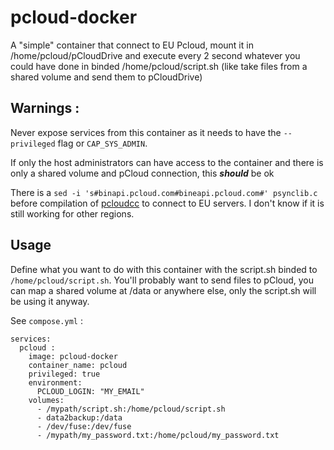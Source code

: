 # pcloud-docker

A "simple" container that connect to EU Pcloud, mount it in /home/pcloud/pCloudDrive and execute every 2 second whatever you could have done in binded /home/pcloud/script.sh (like take files from a shared volume and send them to pCloudDrive)

## Warnings : 
Never expose services from this container as it needs to have the `--privileged` flag or `CAP_SYS_ADMIN`. 

If only the host administrators can have access to the container and there is only a shared volume and pCloud connection, this ***should*** be ok

There is a `sed -i 's#binapi.pcloud.com#bineapi.pcloud.com#' psynclib.c` before compilation of [pcloudcc](https://github.com/pcloudcom/console-client) to connect to EU servers. I don't know if it is still working for other regions.

## Usage

Define what you want to do with this container with the script.sh binded to `/home/pcloud/script.sh`. You'll probably want to send files to pCloud, you can map a shared volume at /data or anywhere else, only the script.sh will be using it anyway.

See `compose.yml` :

```
services:
  pcloud : 
    image: pcloud-docker
    container_name: pcloud
    privileged: true
    environment:
      PCLOUD_LOGIN: "MY_EMAIL"
    volumes:
      - /mypath/script.sh:/home/pcloud/script.sh
      - data2backup:/data
      - /dev/fuse:/dev/fuse
      - /mypath/my_password.txt:/home/pcloud/my_password.txt
```      


